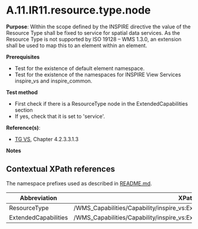 # A.11.IR11.resource.type.node

**Purpose**: Within the scope defined by the INSPIRE directive the value of the Resource Type shall be fixed to service for spatial data services. As the Resource Type is not supported by ISO 19128 – WMS 1.3.0, an extension shall be used to map this to an element within an element.

**Prerequisites**

* Test for the existence of default element namespace.
* Test for the existence of the namespaces for INSPIRE View Services inspire_vs and inspire_common.

**Test method**

* First check if there is a ResourceType node in the ExtendedCapabilities section
* If yes, check that it is set to 'service'.

**Reference(s)**: 
* [TG VS](README.md#ref_TG_VS), Chapter 4.2.3.3.1.3

**Notes**

## Contextual XPath references

The namespace prefixes used as described in [README.md](README.md#namespaces).

Abbreviation                                               |  XPath expression
---------------------------------------------------------- | -------------------------------------------------------------------------
ResourceType <a name="ResourceType"></a>   | /WMS_Capabilities/Capability/inspire_vs:ExtendedCapabilities/inspire_common:ResourceType
ExtendedCapabilities <a name="ExtendedCapabilities"></a>   | /WMS_Capabilities/Capability/inspire_vs:ExtendedCapabilities
